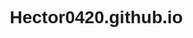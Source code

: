 # Hector0420.github.io
<html lang="es">
<head>
    <meta charset="UTF-8">
    <meta name="viewport" content="width=device-width, initial-scale=1.0">
    <title>Preparatoria Oficial No. 56 - YouTube</title>
    <style>
        /* Estilos generales */
        * {
            margin: 0;
            padding: 0;
            box-sizing: border-box;
            font-family: 'Arial', sans-serif;
        }

        body {
            background-color: #f9f9f9;
            color: #333;
            line-height: 1.6;
        }

        header {
            background-color: #e62117; /* Rojo YouTube */
            color: white;
            padding: 1rem;
            text-align: center;
            box-shadow: 0 2px 5px rgba(0, 0, 0, 0.1);
        }

        .logo {
            font-size: 1.8rem;
            font-weight: bold;
        }

        .container {
            max-width: 1200px;
            margin: 0 auto;
            padding: 1rem;
        }

        /* Sección del video destacado */
        .featured-video {
            margin: 2rem 0;
            text-align: center;
        }

        .video-container {
            position: relative;
            padding-bottom: 56.25%; /* Relación 16:9 */
            height: 0;
            overflow: hidden;
            margin-bottom: 1rem;
        }

        .video-container iframe {
            position: absolute;
            top: 0;
            left: 0;
            width: 100%;
            height: 100%;
            border: none;
            border-radius: 8px;
        }

        /* Sección de videos adicionales */
        .video-grid {
            display: grid;
            grid-template-columns: repeat(auto-fill, minmax(250px, 1fr));
            gap: 1.5rem;
            margin: 2rem 0;
        }

        .video-card {
            background: white;
            border-radius: 8px;
            overflow: hidden;
            box-shadow: 0 2px 10px rgba(0, 0, 0, 0.1);
            transition: transform 0.3s;
        }

        .video-card:hover {
            transform: translateY(-5px);
        }

        .thumbnail {
            width: 100%;
            height: 140px;
            background-color: #ddd;
            display: flex;
            align-items: center;
            justify-content: center;
            color: #777;
            font-size: 0.9rem;
        }

        .video-info {
            padding: 1rem;
        }

        .video-info h3 {
            font-size: 1rem;
            margin-bottom: 0.5rem;
        }

        /* Call-To-Action (Suscribirse) */
        .cta {
            background-color: #e62117;
            color: white;
            text-align: center;
            padding: 2rem;
            border-radius: 8px;
            margin: 2rem 0;
        }

        .cta h2 {
            margin-bottom: 1rem;
        }

        .subscribe-btn {
            background-color: white;
            color: #e62117;
            border: none;
            padding: 0.8rem 1.5rem;
            font-size: 1rem;
            font-weight: bold;
            border-radius: 50px;
            cursor: pointer;
            transition: background-color 0.3s;
        }

        .subscribe-btn:hover {
            background-color: #f0f0f0;
        }

        footer {
            text-align: center;
            padding: 1.5rem;
            background-color: #333;
            color: white;
            margin-top: 2rem;
        }

        /* Responsive */
        @media (max-width: 768px) {
            .video-grid {
                grid-template-columns: 1fr;
            }
        }
    </style>
</head>
<body>
    <!-- Header con logo -->
    <header>
        <div class="logo">Preparatoria Oficial No. 56</div>
    </header>

    <div class="container">
        <!-- Video destacado -->
        <section class="featured-video">
            <h2>Video Destacado</h2>
            <div class="video-container">
                <!-- Reemplaza el ID del video de YouTube -->
                <iframe 
                    src="[https://www.youtube.com/watch?v=VnIkPqDwKXU]" 
                    frameborder="0" 
                    allow="accelerometer; autoplay; clipboard-write; encrypted-media; gyroscope; picture-in-picture" 
                    allowfullscreen>
                </iframe>
            </div>
            <p>Mira nuestro contenido más reciente.</p>
        </section>

        <!-- Call-To-Action (Suscribirse) -->
        <section class="cta">
            <h2>¡Suscríbete a nuestro canal!</h2>
            <button class="subscribe-btn" id="subscribeBtn">Suscribirse</button>
        </section>

        <!-- Videos adicionales (placeholders) -->
        <section>
            <h2>Más videos</h2>
            <div class="video-grid">
                <!-- Video 1 -->
                <div class="video-card">
                    <div class="thumbnail">Miniatura del Video 1</div>
                    <div class="video-info">
                        <h3>Título del Video 1</h3>
                        <p>Descripción breve...</p>
                    </div>
                </div>

                <!-- Video 2 -->
                <div class="video-card">
                    <div class="thumbnail">Miniatura del Video 2</div>
                    <div class="video-info">
                        <h3>Título del Video 2</h3>
                        <p>Descripción breve...</p>
                    </div>
                </div>

                <!-- Video 3 -->
                <div class="video-card">
                    <div class="thumbnail">Miniatura del Video 3</div>
                    <div class="video-info">
                        <h3>Título del Video 3</h3>
                        <p>Descripción breve...</p>
                    </div>
                </div>
            </div>
        </section>
    </div>

    <!-- Footer -->
    <footer>
        <p>&copy; 2024 Preparatoria Oficial No. 56. Todos los derechos reservados.</p>
    </footer>

    <!-- JavaScript para el botón de suscripción -->
    <script>
        document.getElementById('subscribeBtn').addEventListener('click', function() {
            // Reemplaza con el enlace real de tu canal
            window.open('[https://www.youtube.com/watch?v=VnIkPqDwKXU]', '_blank');
        });
    </script>
</body>
</html>
